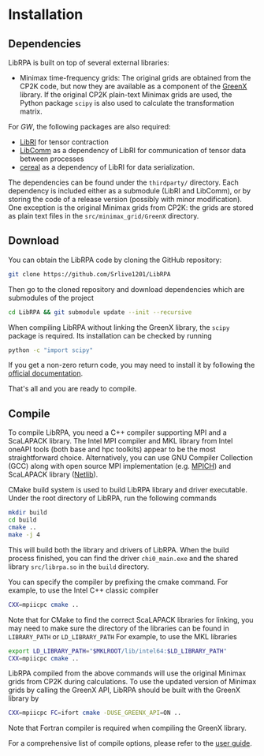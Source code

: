 # Installation

## Dependencies

LibRPA is built on top of several external libraries:

* Minimax time-frequency grids: The original grids are obtained from the CP2K
  code, but now they are available as a component of the [GreenX](https://github.com/nomad-coe/greenX) library.
  If the original CP2K plain-text Minimax grids are
  used, the Python package `scipy` is also used to calculate the transformation matrix.

For *GW*, the following packages are also required:
* [LibRI](https://github.com/abacusmodeling/LibRI) for tensor contraction
* [LibComm](https://github.com/abacusmodeling/LibComm)
  as a dependency of LibRI for communication of tensor data between processes
* [cereal](https://uscilab.github.io/cereal)
  as a dependency of LibRI for data serialization.

The dependencies can be found under the `thirdparty/` directory. Each
dependency is included either as a submodule (LibRI and LibComm), or by storing
the code of a release version (possibly with minor modification). One exception
is the original Minimax grids from CP2K: the grids are stored as plain text
files in the `src/minimax_grid/GreenX` directory.

## Download

You can obtain the LibRPA code by cloning the GitHub repository:
```bash
git clone https://github.com/Srlive1201/LibRPA
```
Then go to the cloned repository and download dependencies which are submodules
of the project
```bash
cd LibRPA && git submodule update --init --recursive
```
When compiling LibRPA without linking the GreenX library, the `scipy` package
is required. Its installation can be checked by running
```bash
python -c "import scipy"
```
If you get a non-zero return code, you may need to install it by following the
[official documentation](https://scipy.org/install).

That's all and you are ready to compile.

## Compile

To compile LibRPA, you need a C++ compiler supporting MPI and a ScaLAPACK library.
The Intel MPI compiler and MKL library from Intel oneAPI tools (both base and
hpc toolkits) appear to be the most straightforward choice. Alternatively, you
can use GNU Compiler Collection (GCC) along with open source MPI
implementation (e.g. [MPICH](https://www.mpich.org)) and ScaLAPACK library ([Netlib](https://www.netlib.org/scalapack>)).

CMake build system is used to build LibRPA library and driver executable.
Under the root directory of LibRPA, run the following commands
```bash
mkdir build
cd build
cmake ..
make -j 4
```
This will build both the library and drivers of LibRPA.
When the build process finished, you can find the driver `chi0_main.exe`
and the shared library `src/librpa.so` in the `build` directory.

You can specify the compiler by prefixing the cmake command.
For example, to use the Intel C++ classic compiler
```bash
CXX=mpiicpc cmake ..
```
Note that for CMake to find the correct ScaLAPACK libraries for linking, you
may need to make sure the directory of the libraries can be found in  `LIBRARY_PATH` or
`LD_LIBRARY_PATH`
For example, to use the MKL libraries
```bash
export LD_LIBRARY_PATH="$MKLROOT/lib/intel64:$LD_LIBRARY_PATH"
CXX=mpiicpc cmake ..
```

LibRPA compiled from the above commands will use the original Minimax grids
from CP2K during calculations. To use the updated version of Minimax grids by calling
the GreenX API, LibRPA should be built with the GreenX library by
```bash
CXX=mpiicpc FC=ifort cmake -DUSE_GREENX_API=ON ..
```
Note that Fortran compiler is required when compiling the GreenX library.

For a comprehensive list of compile options, please refer to the [user guide](user_guide/compile_options).
